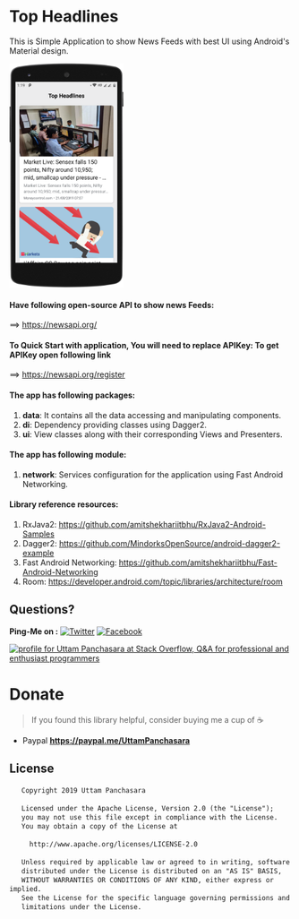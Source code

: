 # Top Headlines
This is Simple Application to show News Feeds with best UI using Android's Material design.

<img src="https://github.com/UttamPanchasara/NewsHeadlines/blob/master/screens/news.png" height="400" alt="Screenshot"/> 

#### Have following open-source API to show news Feeds:
==> https://newsapi.org/

#### To Quick Start with application, You will need to replace APIKey: To get APIKey open following link
==> https://newsapi.org/register

#### The app has following packages:
1. **data**: It contains all the data accessing and manipulating components.
2. **di**: Dependency providing classes using Dagger2.
3. **ui**: View classes along with their corresponding Views and Presenters.

#### The app has following module:
1. **network**: Services configuration for the application using Fast Android Networking.

#### Library reference resources:
1. RxJava2: https://github.com/amitshekhariitbhu/RxJava2-Android-Samples
2. Dagger2: https://github.com/MindorksOpenSource/android-dagger2-example
3. Fast Android Networking: https://github.com/amitshekhariitbhu/Fast-Android-Networking
4. Room: https://developer.android.com/topic/libraries/architecture/room


## Questions?
 
**Ping-Me on :**  [![Twitter](https://img.shields.io/badge/Twitter-%40UTM__Panchasara-blue.svg)](https://twitter.com/UTM_Panchasara)
[![Facebook](https://img.shields.io/badge/Facebook-Uttam%20Panchasara-blue.svg)](https://www.facebook.com/UttamPanchasara94)


<a href="https://stackoverflow.com/users/5719935/uttam-panchasara">
<img src="https://stackoverflow.com/users/flair/5719935.png" width="208" height="58" alt="profile for Uttam Panchasara at Stack Overflow, Q&amp;A for professional and enthusiast programmers" title="profile for Uttam Panchasara at Stack Overflow, Q&amp;A for professional and enthusiast programmers">
</a>


# Donate
> If you found this library helpful, consider buying me a cup of :coffee:
- Paypal **https://paypal.me/UttamPanchasara**

## License

```
   Copyright 2019 Uttam Panchasara

   Licensed under the Apache License, Version 2.0 (the "License");
   you may not use this file except in compliance with the License.
   You may obtain a copy of the License at

     http://www.apache.org/licenses/LICENSE-2.0

   Unless required by applicable law or agreed to in writing, software
   distributed under the License is distributed on an "AS IS" BASIS,
   WITHOUT WARRANTIES OR CONDITIONS OF ANY KIND, either express or implied.
   See the License for the specific language governing permissions and
   limitations under the License.
```
